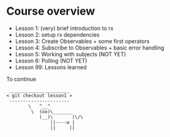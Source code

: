 # Course overview

- Lesson 1: (very) brief introduction to rx
- Lesson 2: setup rx dependencies
- Lesson 3: Create Observables + some first operators
- Lesson 4: Subscribe to Observables + basic error handling
- Lesson 5: Working with subjects (NOT YET)
- Lesson 6: Polling (NOT YET)
- Lesson 99: Lessons learned

To continue

```
 ______________________
< git checkout lesson1 >
 ----------------------
        \   ^__^
         \  (oo)\_______
            (__)\       )\/\
                ||----w |
                ||     ||
```
